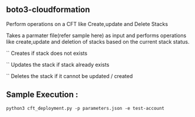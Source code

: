 ## boto3-cloudformation

Perform operations on a CFT like Create,update and Delete Stacks

Takes a parmater file(refer sample here) as input and performs operations like create,update and deletion of stacks based on the current stack status.

`` Creates if stack does not exists

`` Updates the stack if stack already exists

`` Deletes the stack if it cannot be updated / created 


## Sample Execution :

```
python3 cft_deployment.py -p parameters.json -e test-account
